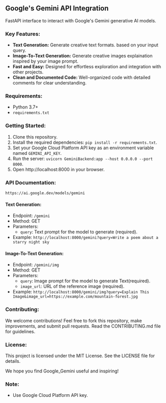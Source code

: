 ## Google's Gemini API Integration

FastAPI interface to interact with Google's Gemini generative AI models. 

### Key Features:

* **Text Generation:** Generate creative text formats. based on your input query.
* **Image-To-Text Generation:** Generate creative images explaination inspired by your image prompt. 
* **Fast and Easy:** Designed for effortless exploration and integration with other projects.
* **Clean and Documented Code:** Well-organized code with detailed comments for clear understanding.

### Requirements:

* Python 3.7+
* `requirements.txt`

### Getting Started:

1. Clone this repository.
2. Install the required dependencies: `pip install -r requirements.txt`.
3. Set your Google Cloud Platform API key as an environment variable named `GEMINI_API_KEY`.
4. Run the server: `uvicorn GeminiBackend:app --host 0.0.0.0 --port 8000`.
5. Open http://localhost:8000 in your browser.

### API Documentation:
```
https://ai.google.dev/models/gemini
```
#### Text Generation:

* Endpoint: `/gemini`
* Method: GET
* Parameters:
    * `query`: Text prompt for the model to generate (required).
* Example: `http://localhost:8000/gemini?query=Write a poem about a starry night sky`

#### Image-To-Text Generation:

* Endpoint: `/gemini/img`
* Method: GET
* Parameters:
    * `query`: Image prompt for the model to generate Text(required).
    * `image_url`: URL of the reference image (required).
* Example: `http://localhost:8000/gemini/img?query=Explain This Image&image_url=https://example.com/mountain-forest.jpg`

### Contributing:

We welcome contributions! Feel free to fork this repository, make improvements, and submit pull requests. Read the CONTRIBUTING.md file for guidelines.

### License:

This project is licensed under the MIT License. See the LICENSE file for details.

We hope you find Google_Gemini useful and inspiring! 

### Note:

* Use Google Cloud Platform API key.

